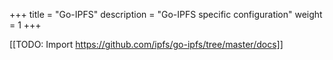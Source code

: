 +++
title = "Go-IPFS"
description = "Go-IPFS specific configuration"
weight = 1
+++

[[TODO: Import https://github.com/ipfs/go-ipfs/tree/master/docs]]

